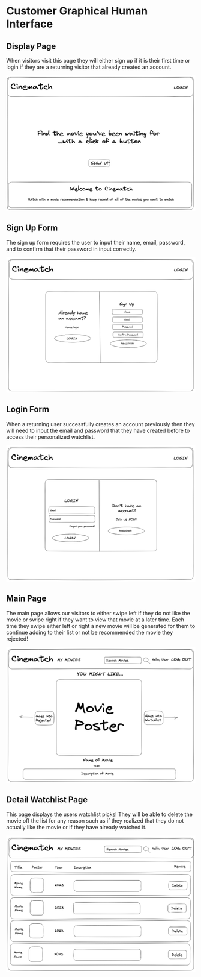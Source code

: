 # Customer Graphical Human Interface 

## Display Page
When visitors visit this page they will either sign up if it is their first time or login if they are a returning visitor that already created an account. 

<img src="./Display Page.png" />

## Sign Up Form
The sign up form requires the user to input their name, email, password, and to confirm that their password in input correctly. 

<img src="./Sign Up Form.png" />

## Login Form 
When a returning user successfully creates an account previously then they will need to input the email and password that they have created before to access their personalized watchlist. 

<img src="./Login Form.png" />

## Main Page
The main page allows our visitors to either swipe left if they do not like the movie or swipe right if they want to view that movie at a later time. Each time they swipe either left or right a new movie will be generated for them to continue adding to their list or not be recommended the movie they rejected!

<img src="./Main Page.png" />

## Detail Watchlist Page 
This page displays the users watchlist picks! They will be able to delete the movie off the list for any reason such as if they realized that they do not actually like the movie or if they have already watched it. 

<img src="./Detail Watchlist Page.png" />
